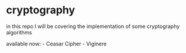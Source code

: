 # cryptography

in this repo I will be covering the implementation of some cryptography algorithms

available now:
    - Ceasar Cipher
    - Viginere